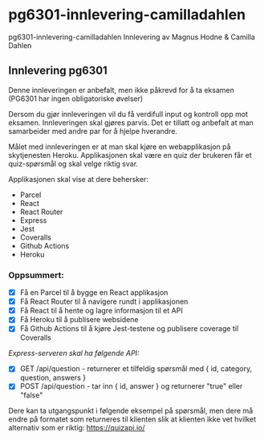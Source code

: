 # pg6301-innlevering-camilladahlen
pg6301-innlevering-camilladahlen Innlevering av Magnus Hodne & Camilla Dahlen

## Innlevering pg6301

Denne innleveringen er anbefalt, men ikke påkrevd for å ta eksamen (PG6301 har ingen obligatoriske øvelser)

Dersom du gjør innleveringen vil du få verdifull input og kontroll opp mot eksamen. Innleveringen skal gjøres parvis. Det er tillatt og anbefalt at man samarbeider med andre par for å hjelpe hverandre.

Målet med innleveringen er at man skal kjøre en webapplikasjon på skytjenesten Heroku. Applikasjonen skal være en quiz der brukeren får et quiz-spørsmål og skal velge riktig svar.

Applikasjonen skal vise at dere behersker:

* Parcel
* React
* React Router
* Express
* Jest
* Coveralls
* Github Actions
* Heroku

### Oppsummert:
* [X] Få en Parcel til å bygge en React applikasjon
* [X] Få React Router til å navigere rundt i applikasjonen
* [X] Få React til å hente og lagre informasjon til et API
* [X] Få Heroku til å publisere websidene
* [X] Få Github Actions til å kjøre Jest-testene og publisere coverage til Coveralls

*Express-serveren skal ha følgende API:*
* [X] GET /api/question - returnerer et tilfeldig spørsmål med { id, category, question, answers } 
* [X] POST /api/question - tar inn { id, answer } og returnerer "true" eller "false"

Dere kan ta utgangspunkt i følgende eksempel på spørsmål, men dere må endre på formatet som returneres til klienten slik at klienten ikke vet hvilket alternativ som er riktig: https://quizapi.io/